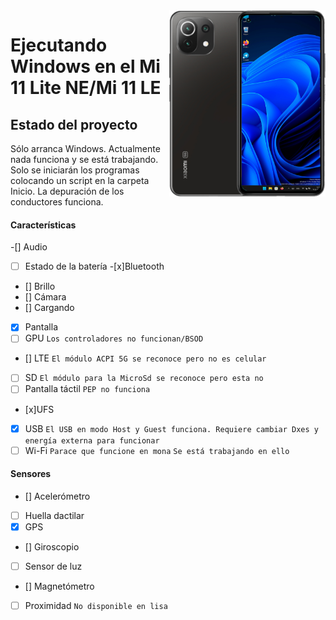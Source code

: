 <img align="right" src="https://github.com/ETCHDEV/Port-Windows-11-Xiaomi-11-Lite-NE/blob/main/lisa.png" width="250" alt=" Windows 11 ejecutándose en un Mi 11 Lite NE">


# Ejecutando Windows en el Mi 11 Lite NE/Mi 11 LE

## Estado del proyecto

Sólo arranca Windows. Actualmente nada funciona y se está trabajando. Solo se iniciarán los programas colocando un script en la carpeta Inicio. La depuración de los conductores funciona.

#### Características

-[] Audio
- [ ] Estado de la batería
-[x]Bluetooth
- [] Brillo
- [] Cámara
- [] Cargando
- [x] Pantalla
- [ ] GPU `Los controladores no funcionan/BSOD`
- [] LTE `El módulo ACPI 5G se reconoce pero no es celular`
- [ ] SD `El módulo para la MicroSd se reconoce pero esta no`
- [ ] Pantalla táctil `PEP no funciona`
- [x]UFS
- [x] USB `El USB en modo Host y Guest funciona. Requiere cambiar Dxes y energía externa para funcionar`
- [ ] Wi-Fi `Parace que funcione en mona` `Se está trabajando en ello`

#### Sensores
- [] Acelerómetro
- [ ] Huella dactilar
- [x] GPS
- [] Giroscopio
- [ ] Sensor de luz
- [] Magnetómetro
- [ ] Proximidad `No disponible en lisa`